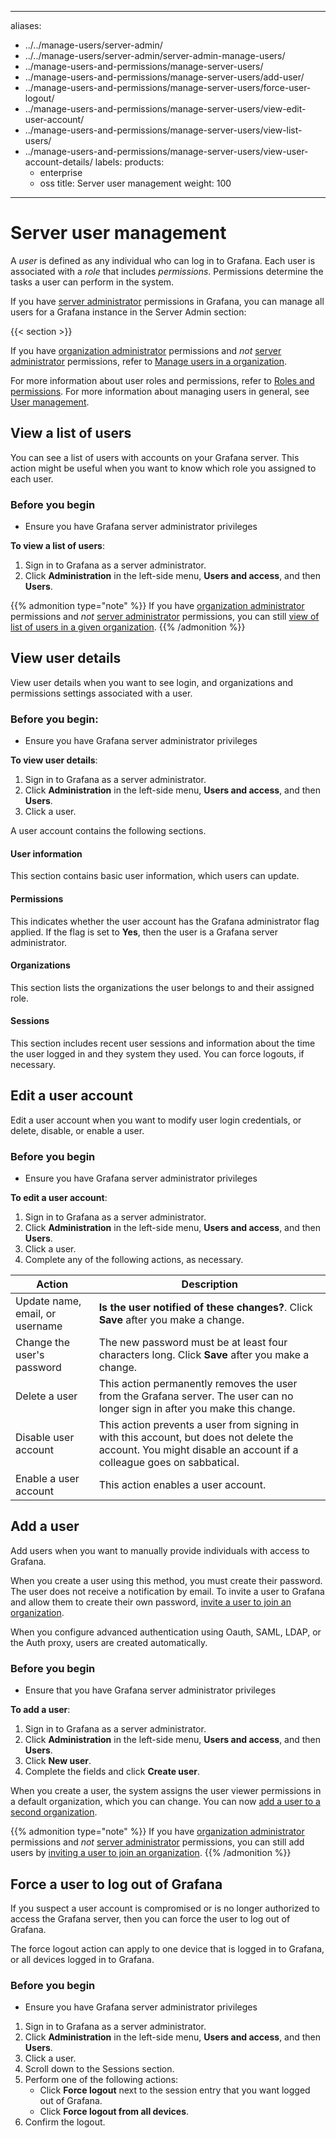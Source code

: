 -----

aliases:

- ../../manage-users/server-admin/
- ../../manage-users/server-admin/server-admin-manage-users/
- ../manage-users-and-permissions/manage-server-users/
- ../manage-users-and-permissions/manage-server-users/add-user/
- ../manage-users-and-permissions/manage-server-users/force-user-logout/
- ../manage-users-and-permissions/manage-server-users/view-edit-user-account/
- ../manage-users-and-permissions/manage-server-users/view-list-users/
- ../manage-users-and-permissions/manage-server-users/view-user-account-details/
  labels:
  products:
  - enterprise
  - oss
    title: Server user management
    weight: 100

-----

# Server user management

A *user* is defined as any individual who can log in to Grafana. Each user is associated with a *role* that includes *permissions*. Permissions determine the tasks a user can perform in the system.

If you have [server administrator](../../roles-and-permissions/#grafana-server-administrators) permissions in Grafana, you can manage all users for a Grafana instance in the Server Admin section:

{{\< section \>}}

If you have [organization administrator](../../roles-and-permissions/#organization-roles) permissions and *not* [server administrator](../../roles-and-permissions/#grafana-server-administrators) permissions, refer to [Manage users in a organization](../manage-org-users/).

For more information about user roles and permissions, refer to [Roles and permissions](../../roles-and-permissions/). For more information about managing users in general, see [User management](../).

## View a list of users

You can see a list of users with accounts on your Grafana server. This action might be useful when you want to know which role you assigned to each user.

### Before you begin

- Ensure you have Grafana server administrator privileges

**To view a list of users**:

1. Sign in to Grafana as a server administrator.
2. Click **Administration** in the left-side menu, **Users and access**, and then **Users**.

{{% admonition type="note" %}}
If you have [organization administrator](../../roles-and-permissions/#organization-roles) permissions and *not* [server administrator](../../roles-and-permissions/#grafana-server-administrators) permissions, you can still [view of list of users in a given organization](../manage-org-users/#view-a-list-of-organization-users).
{{% /admonition %}}

## View user details

View user details when you want to see login, and organizations and permissions settings associated with a user.

### Before you begin:

- Ensure you have Grafana server administrator privileges

**To view user details**:

1. Sign in to Grafana as a server administrator.
2. Click **Administration** in the left-side menu, **Users and access**, and then **Users**.
3. Click a user.

A user account contains the following sections.

#### User information

This section contains basic user information, which users can update.

#### Permissions

This indicates whether the user account has the Grafana administrator flag applied. If the flag is set to **Yes**, then the user is a Grafana server administrator.

#### Organizations

This section lists the organizations the user belongs to and their assigned role.

#### Sessions

This section includes recent user sessions and information about the time the user logged in and they system they used. You can force logouts, if necessary.

## Edit a user account

Edit a user account when you want to modify user login credentials, or delete, disable, or enable a user.

### Before you begin

- Ensure you have Grafana server administrator privileges

**To edit a user account**:

1. Sign in to Grafana as a server administrator.
2. Click **Administration** in the left-side menu, **Users and access**, and then **Users**.
3. Click a user.
4. Complete any of the following actions, as necessary.

| Action                          | Description                                                                                                                                                     |
| ------------------------------- | --------------------------------------------------------------------------------------------------------------------------------------------------------------- |
| Update name, email, or username | **Is the user notified of these changes?**. Click **Save** after you make a change.                                                                             |
| Change the user's password      | The new password must be at least four characters long. Click **Save** after you make a change.                                                                 |
| Delete a user                   | This action permanently removes the user from the Grafana server. The user can no longer sign in after you make this change.                                    |
| Disable user account            | This action prevents a user from signing in with this account, but does not delete the account. You might disable an account if a colleague goes on sabbatical. |
| Enable a user account           | This action enables a user account.                                                                                                                             |

## Add a user

Add users when you want to manually provide individuals with access to Grafana.

When you create a user using this method, you must create their password. The user does not receive a notification by email. To invite a user to Grafana and allow them to create their own password, [invite a user to join an organization](../manage-org-users/#invite-a-user-to-join-an-organization).

When you configure advanced authentication using Oauth, SAML, LDAP, or the Auth proxy, users are created automatically.

### Before you begin

- Ensure that you have Grafana server administrator privileges

**To add a user**:

1. Sign in to Grafana as a server administrator.
2. Click **Administration** in the left-side menu, **Users and access**, and then **Users**.
3. Click **New user**.
4. Complete the fields and click **Create user**.

When you create a user, the system assigns the user viewer permissions in a default organization, which you can change. You can now [add a user to a second organization](add-remove-user-to-org/).

{{% admonition type="note" %}}
If you have [organization administrator](../../roles-and-permissions/#organization-roles) permissions and *not* [server administrator](../../roles-and-permissions/#grafana-server-administrators) permissions, you can still add users by [inviting a user to join an organization](../manage-org-users/#invite-a-user-to-join-an-organization).
{{% /admonition %}}

## Force a user to log out of Grafana

If you suspect a user account is compromised or is no longer authorized to access the Grafana server, then you can force the user to log out of Grafana.

The force logout action can apply to one device that is logged in to Grafana, or all devices logged in to Grafana.

### Before you begin

- Ensure you have Grafana server administrator privileges

<!-- end list -->

1. Sign in to Grafana as a server administrator.
2. Click **Administration** in the left-side menu, **Users and access**, and then **Users**.
3. Click a user.
4. Scroll down to the Sessions section.
5. Perform one of the following actions:
   - Click **Force logout** next to the session entry that you want logged out of Grafana.
   - Click **Force logout from all devices**.
6. Confirm the logout.
